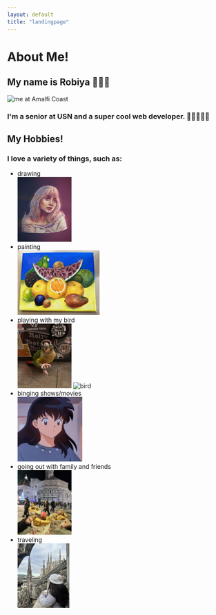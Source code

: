 ```yaml
---
layout: default
title: "landingpage"
---
```


<h1>About Me!</h1>

  <h2>My name is Robiya 🙋🏻‍♀️</h2>
  <img src="me.png" alt="me at Amalfi Coast" style="width:150px;height:190px;">
    <h3>I'm a senior at USN and a super cool web developer. 👩🏻‍💻😎💅</h3>

  <h2>My Hobbies!</h2>
    <h3>I love a variety of things, such as:</h3>
  <ul>
    <li>drawing</li>
    <img src="billieeilish.png" alt="billie eilish" style="width:125px;height:150px;"> 
    <li>painting</li>
    <img src="painting.png" alt="bird with fruits--frida kahlo" style="width:190px;height:150px;">
    <li>playing with my bird</li>
    <img src="bird2.jpeg" alt="bird" style="width:125px;height:150px;"> 
    <img src="jonny.png" alt="bird" style="width:120px;height:150px;">
    <li>binging shows/movies</li>
    <img src="images.jpg" alt="Kagome from Inuyasha" style="width:150px;height:150px;"> 
    <li>going out with family and friends</li>
    <img src="gelato.png" alt="gelato" style="width:125px;height:150px;"> 
    <li>traveling</li>
    <img src="Milan.jpeg" alt="Milan, Italy" style="width:120px;height:150px;">
  </ul>


